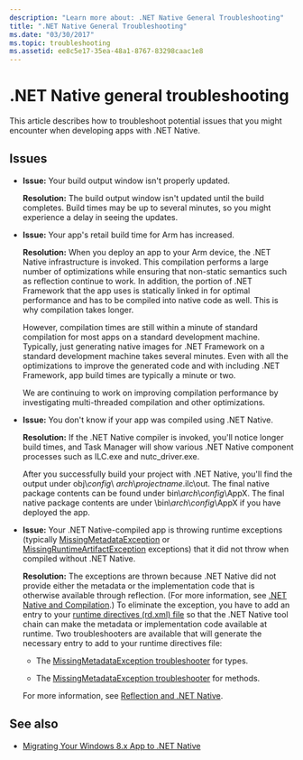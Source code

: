 ```yaml
---
description: "Learn more about: .NET Native General Troubleshooting"
title: ".NET Native General Troubleshooting"
ms.date: "03/30/2017"
ms.topic: troubleshooting
ms.assetid: ee8c5e17-35ea-48a1-8767-83298caac1e8
---
```

# .NET Native general troubleshooting

This article describes how to troubleshoot potential issues that you might encounter when developing apps with .NET Native.

## Issues

- **Issue:** Your build output window isn't properly updated.

  **Resolution:** The build output window isn't updated until the build completes. Build times may be up to several minutes, so you might experience a delay in seeing the updates.

- **Issue:** Your app's retail build time for Arm has increased.

  **Resolution:** When you deploy an app to your Arm device, the .NET Native infrastructure is invoked. This compilation performs a large number of optimizations while ensuring that non-static semantics such as reflection continue to work. In addition, the portion of .NET Framework that the app uses is statically linked in for optimal performance and has to be compiled into native code as well. This is why compilation takes longer.

  However, compilation times are still within a minute of standard compilation for most apps on a standard development machine.  Typically, just generating native images for .NET Framework on a standard development machine takes several minutes.  Even with all the optimizations to improve the generated code and with including .NET Framework, app build times are typically a minute or two.

  We are continuing to work on improving compilation performance by investigating multi-threaded compilation and other optimizations.

- **Issue:** You don't know if your app was compiled using .NET Native.

  **Resolution:** If the .NET Native compiler is invoked, you'll notice longer build times, and Task Manager will show various .NET Native component processes such as ILC.exe and nutc_driver.exe.

  After you successfully build your project with .NET Native, you'll find the output under obj\\*config*\ *arch*\\*projectname*.ilc\out.  The final native package contents can be found under bin\\*arch*\\*config*\AppX. The final native package contents are under \bin\\*arch*\\*config*\AppX if you have deployed the app.

- **Issue:** Your .NET Native-compiled app is throwing runtime exceptions (typically [MissingMetadataException](missingmetadataexception-class-net-native.md) or [MissingRuntimeArtifactException](missingruntimeartifactexception-class-net-native.md) exceptions) that it did not throw when compiled without .NET Native.

  **Resolution:** The exceptions are thrown because .NET Native did not provide either the metadata or the implementation code that is otherwise available through reflection. (For more information, see [.NET Native and Compilation](net-native-and-compilation.md).) To eliminate the exception, you have to add an entry to your [runtime directives (rd.xml) file](runtime-directives-rd-xml-configuration-file-reference.md) so that the .NET Native tool chain can make the metadata or implementation code available at runtime. Two troubleshooters are available that will generate the necessary entry to add to your runtime directives file:

  - The [MissingMetadataException troubleshooter](https://dotnet.github.io/native/troubleshooter/type.html) for types.

  - The [MissingMetadataException troubleshooter](https://dotnet.github.io/native/troubleshooter/method.html) for methods.

  For more information, see [Reflection and .NET Native](reflection-and-net-native.md).

## See also

- [Migrating Your Windows 8.x App to .NET Native](migrating-your-windows-store-app-to-net-native.md)
